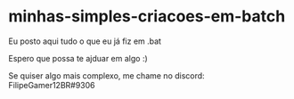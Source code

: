 # minhas-simples-criacoes-em-batch
Eu posto aqui tudo o que eu já fiz em .bat

Espero que possa te ajduar em algo :)

Se quiser algo mais complexo, me chame no discord:
FilipeGamer12BR#9306

